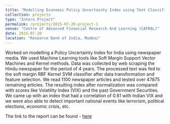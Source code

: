 ```yaml
---
title: "Modelling Economic Policy Uncertainty Index using Text Classification"
collection: projects
type: "Intern Project"
permalink: /projects/2015-07-20-project-1
venue: "Centre of Advanced Financial Research And Learning (CAFRAL)"
date: 2015-07-20
location: "Researve Bank of India, Mumbai"
---
```


Worked on modelling a Policy Uncertainty Index for India using newspaper media. We used Machine Learning tools like Soft Margin Support Vector Machines and Kernel methods. Data was collected by web scraping the Hindu newspaper for the period of 4 years. The processed text was fed to the soft margin RBF Kernel SVM classifier after data transformation and feature selection. We read 1100 newspaper articles and tested over 47875 remaining articles. The resulting index after normalization was compared with scores like Volatility Index (VIX) and the past Government Securities. We came up with an index that had a correlation of 0.61 with Indian VIX and we were also able to detect important national events like terrorism, political elections, economic crisis, etc.

The link to the report can be found - [here](https://drive.google.com/file/d/0B9-6pftL99HLaGNHSlo1bUcxTU0/view?usp=sharing)